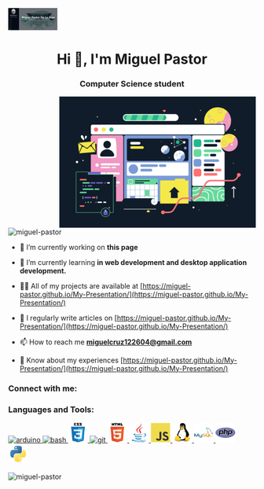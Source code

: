 <img alt="Coding" width="100px" hight="500px" src="./IMG/PRESENTATION.png">
<h1 align="center">Hi 👋, I'm Miguel Pastor</h1>
<h3 align="center">Computer Science student</h3>
<img align="right" alt="Coding" width="400" src="./IMG/5213655.jpg">

<p align="left"> <img src="https://komarev.com/ghpvc/?username=miguel-pastor&label=Profile%20views&color=0e75b6&style=flat" alt="miguel-pastor" /> </p>

- 🔭 I’m currently working on **this page**

- 🌱 I’m currently learning **in web development and desktop application development.**

- 👨‍💻 All of my projects are available at [https://miguel-pastor.github.io/My-Presentation/](https://miguel-pastor.github.io/My-Presentation/)

- 📝 I regularly write articles on [https://miguel-pastor.github.io/My-Presentation/](https://miguel-pastor.github.io/My-Presentation/)

- 📫 How to reach me **miguelcruz122604@gmail.com**

- 📄 Know about my experiences [https://miguel-pastor.github.io/My-Presentation/](https://miguel-pastor.github.io/My-Presentation/)

<h3 align="left">Connect with me:</h3>
<p align="left">
</p>

<h3 align="left">Languages and Tools:</h3>
<p align="left"> <a href="https://www.arduino.cc/" target="_blank" rel="noreferrer"> <img src="https://cdn.worldvectorlogo.com/logos/arduino-1.svg" alt="arduino" width="40" height="40"/> </a> <a href="https://www.gnu.org/software/bash/" target="_blank" rel="noreferrer"> <img src="https://www.vectorlogo.zone/logos/gnu_bash/gnu_bash-icon.svg" alt="bash" width="40" height="40"/> </a> <a href="https://www.w3schools.com/css/" target="_blank" rel="noreferrer"> <img src="https://raw.githubusercontent.com/devicons/devicon/master/icons/css3/css3-original-wordmark.svg" alt="css3" width="40" height="40"/> </a> <a href="https://git-scm.com/" target="_blank" rel="noreferrer"> <img src="https://www.vectorlogo.zone/logos/git-scm/git-scm-icon.svg" alt="git" width="40" height="40"/> </a> <a href="https://www.w3.org/html/" target="_blank" rel="noreferrer"> <img src="https://raw.githubusercontent.com/devicons/devicon/master/icons/html5/html5-original-wordmark.svg" alt="html5" width="40" height="40"/> </a> <a href="https://www.java.com" target="_blank" rel="noreferrer"> <img src="https://raw.githubusercontent.com/devicons/devicon/master/icons/java/java-original.svg" alt="java" width="40" height="40"/> </a> <a href="https://developer.mozilla.org/en-US/docs/Web/JavaScript" target="_blank" rel="noreferrer"> <img src="https://raw.githubusercontent.com/devicons/devicon/master/icons/javascript/javascript-original.svg" alt="javascript" width="40" height="40"/> </a> <a href="https://www.linux.org/" target="_blank" rel="noreferrer"> <img src="https://raw.githubusercontent.com/devicons/devicon/master/icons/linux/linux-original.svg" alt="linux" width="40" height="40"/> </a> <a href="https://www.mysql.com/" target="_blank" rel="noreferrer"> <img src="https://raw.githubusercontent.com/devicons/devicon/master/icons/mysql/mysql-original-wordmark.svg" alt="mysql" width="40" height="40"/> </a> <a href="https://www.php.net" target="_blank" rel="noreferrer"> <img src="https://raw.githubusercontent.com/devicons/devicon/master/icons/php/php-original.svg" alt="php" width="40" height="40"/> </a> <a href="https://www.python.org" target="_blank" rel="noreferrer"> <img src="https://raw.githubusercontent.com/devicons/devicon/master/icons/python/python-original.svg" alt="python" width="40" height="40"/> </a> </p>

<p><img align="center" src="https://github-readme-stats.vercel.app/api/top-langs?username=miguel-pastor&show_icons=true&locale=en&layout=compact" alt="miguel-pastor" /></p>








